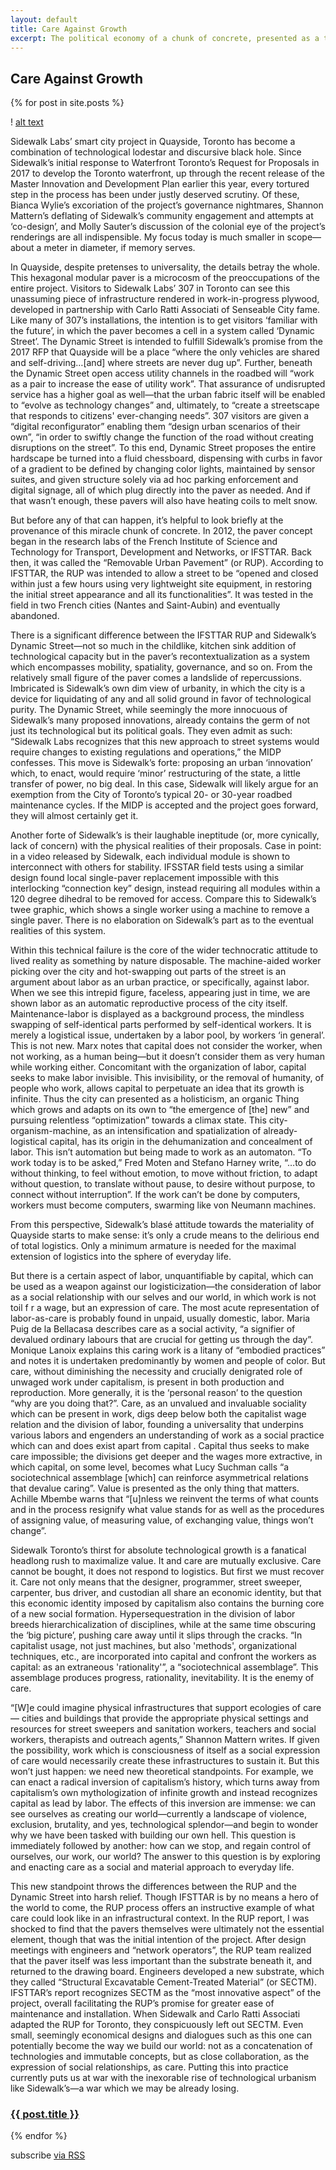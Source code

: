 ```yaml
---
layout: default
title: Care Against Growth
excerpt: The political economy of a chunk of concrete, presented as a talk at The Maintainers III.
---
```


<h2>Care Against Growth</h2>
{% for post in site.posts %}

! [alt text](https://anti-intelligence.github.com/ai/assets/img/307.jpg "Welcome to the future: Sidewalk Labs' 307")

Sidewalk Labs’ smart city project in Quayside, Toronto has become a combination of technological lodestar and discursive black hole. Since Sidewalk’s initial response to Waterfront Toronto’s Request for Proposals in 2017 to develop the Toronto waterfront, up through the recent release of the Master Innovation and Development Plan earlier this year, every tortured step in the process has been under justly deserved scrutiny. Of these, Bianca Wylie’s excoriation of the project’s governance nightmares,  Shannon Mattern’s deflating of Sidewalk’s community engagement and attempts at ‘co-design’,  and Molly Sauter’s discussion of the colonial eye of the project’s renderings are all indispensible.  My focus today is much smaller in scope—about a meter in diameter, if memory serves.

In Quayside, despite pretenses to universality, the details betray the whole. This hexagonal modular paver is a microcosm of the preoccupations of the entire project. Visitors to Sidewalk Labs’ 307 in Toronto can see this unassuming piece of infrastructure rendered in work-in-progress plywood, developed in partnership with Carlo Ratti Associati of Senseable City fame. Like many of 307’s installations, the intention is to get visitors ‘familiar with the future’, in which the paver becomes a cell in a system called ‘Dynamic Street’.   The Dynamic Street is intended to fulfill Sidewalk’s promise from the 2017 RFP that Quayside will be a place “where the only vehicles are shared and self-driving…[and] where streets are never dug up”.   Further, beneath the Dynamic Street open access utility channels in the roadbed will “work as a pair to increase the ease of utility work”.  That assurance of undisrupted service has a higher goal as well—that the urban fabric itself will be enabled to “evolve as technology changes”  and, ultimately, to “create a streetscape that responds to citizens' ever-changing needs”.  307 visitors are given a “digital reconfigurator” enabling them “design urban scenarios of their own”,  “in order to swiftly change the function of the road without creating disruptions on the street”.  To this end, Dynamic Street proposes the entire hardscape be turned into a fluid chessboard, dispensing with curbs in favor of a gradient to be defined by changing color lights, maintained by sensor suites, and given structure solely via ad hoc parking enforcement and digital signage, all of which plug directly into the paver as needed.  And if that wasn’t enough, these pavers will also have heating coils to melt snow.

But before any of that can happen, it’s helpful to look briefly at the provenance of this miracle chunk of concrete. In 2012, the paver concept began in the research labs of the French Institute of Science and Technology for Transport, Development and Networks, or IFSTTAR. Back then, it was called the “Removable Urban Pavement” (or RUP). According to IFSTTAR, the RUP was intended to allow a street to be “opened and closed within just a few hours using very lightweight site equipment, in restoring the initial street appearance and all its functionalities”.  It was tested in the field in two French cities (Nantes and Saint-Aubin) and eventually abandoned.

There is a significant difference between the IFSTTAR RUP and Sidewalk’s Dynamic Street—not so much in the childlike, kitchen sink addition of technological capacity but in the paver’s recontextualization as a system which encompasses mobility, spatiality, governance, and so on. From the relatively small figure of the paver comes a landslide of repercussions. Imbricated is Sidewalk’s own dim view of urbanity, in which the city is a device for liquidating of any and all solid ground in favor of technological purity. The Dynamic Street, while seemingly the more innocuous of Sidewalk’s many proposed innovations, already contains the germ of not just its technological but its political goals. They even admit as such: “Sidewalk Labs recognizes that this new approach to street systems would require changes to existing regulations and operations,” the MIDP confesses.  This move is Sidewalk’s forte: proposing an urban ‘innovation’ which, to enact, would require ‘minor’ restructuring of the state, a little transfer of power, no big deal. In this case, Sidewalk will likely argue for an exemption from the City of Toronto’s typical 20- or 30-year roadbed maintenance cycles. If the MIDP is accepted and the project goes forward, they will almost certainly get it.

Another forte of Sidewalk’s is their laughable ineptitude (or, more cynically, lack of concern) with the physical realities of their proposals. Case in point: in a video released by Sidewalk, each individual module is shown to interconnect with others for stability.   IFSSTAR field tests using a similar design found local single-paver replacement impossible with this interlocking “connection key” design, instead requiring all modules within a 120 degree dihedral to be removed for access.  Compare this to Sidewalk’s twee graphic, which shows a single worker using a machine to remove a single paver. There is no elaboration on Sidewalk’s part as to the eventual realities of this system.

Within this technical failure is the core of the wider technocratic attitude to lived reality as something by nature disposable. The machine-aided worker picking over the city and hot-swapping out parts of the street is an argument about labor as an urban practice, or specifically, against labor. When we see this intrepid figure, faceless, appearing just in time, we are shown labor as an automatic reproductive process of the city itself. Maintenance-labor is displayed as a background process, the mindless swapping of self-identical parts performed by self-identical workers. It is merely a logistical issue, undertaken by a labor pool, by workers ‘in general’. This is not new. Marx notes that capital does not consider the worker, when not working, as a human being—but it doesn’t consider them as very human while working either.  Concomitant with the organization of labor, capital seeks to make labor invisible. This invisibility, or the removal of humanity, of people who work, allows capital to perpetuate an idea that its growth is infinite. Thus the city can presented as a holisticism, an organic Thing which grows and adapts on its own to “the emergence of [the] new”  and pursuing relentless “optimization” towards a climax state.  This city-organism-machine, as an intensification and spatialization of already-logistical capital, has its origin in the dehumanization and concealment of labor. This isn’t automation but being made to work as an automaton. “To work today is to be asked,” Fred Moten and Stefano Harney write, “…to do without thinking, to feel without emotion, to move without friction, to adapt without question, to translate without pause, to desire without purpose, to connect without interruption”.  If the work can’t be done by computers, workers must become computers, swarming like von Neumann machines.

From this perspective, Sidewalk’s blasé attitude towards the materiality of Quayside starts to make sense: it’s only a crude means to the delirious end of total logistics. Only a minimum armature is needed for the maximal extension of logistics into the sphere of everyday life.

But there is a certain aspect of labor, unquantifiable by capital, which can be used as a weapon against our logisticization—the consideration of labor as a social relationship with our selves and our world, in which work is not toil f r a wage, but an expression of care. The most acute representation of labor-as-care is probably found in unpaid, usually domestic, labor. Maria Puig de la Bellacasa describes care as a social activity, “a signifier of devalued ordinary labours that are crucial for getting us through the day”.   Monique Lanoix explains this caring work is a litany of “embodied practices” and notes it is undertaken predominantly by women and people of color.  But care, without diminishing the necessity and crucially denigrated role of unwaged work under capitalism, is present in both production and reproduction. More generally, it is the ‘personal reason’ to the question “why are you doing that?”. Care, as an unvalued and invaluable sociality which can be present in work, digs deep below both the capitalist wage relation and the division of labor, founding a universality that underpins various labors and engenders an understanding of work as a social practice which can and does exist apart from capital . Capital thus seeks to make care impossible; the divisions get deeper and the wages more extractive, in which capital, on some level, becomes what Lucy Suchman calls “a sociotechnical assemblage [which] can reinforce asymmetrical relations that devalue caring”.  Value is presented as the only thing that matters. Achille Mbembe warns that “[u]nless we reinvent the terms of what counts and in the process resignify what value stands for as well as the procedures of assigning value, of measuring value, of exchanging value, things won’t change”.

Sidewalk Toronto’s thirst for absolute technological growth is a fanatical headlong rush to maximalize value. It and care are mutually exclusive. Care cannot be bought, it does not respond to logistics. But first we must recover it. Care not only means that the designer, programmer, street sweeper, carpenter, bus driver, and custodian all share an economic identity, but that this economic identity imposed by capitalism also contains the burning core of a new social formation. Hypersequestration in the division of labor breeds hierarchicalization of disciplines, while at the same time obscuring the ‘big picture’, pushing care away until it slips through the cracks. “In capitalist usage, not just machines, but also 'methods', organizational techniques, etc., are incorporated into capital and confront the workers as capital: as an extraneous 'rationality'”, a “sociotechnical assemblage”.  This assemblage produces progress, rationality, inevitability. It is the enemy of care.

“[W]e could imagine physical infrastructures that support ecologies of care — cities and buildings that provide the appropriate physical settings and resources for street sweepers and sanitation workers, teachers and social workers, therapists and outreach agents,” Shannon Mattern writes. If given the possibility, work which is consciousness of itself as a social expression of care would necessarily create these infrastructures to sustain it. But this won’t just happen: we need new theoretical standpoints. For example, we can enact a radical inversion of capitalism’s history, which turns away from capitalism’s own mythologization of infinite growth and instead recognizes capital as lead by labor.  The effects of this inversion are immense: we can see ourselves as creating our world—currently a landscape of violence, exclusion, brutality, and yes, technological splendor—and begin to wonder why we have been tasked with building our own hell. This question is immediately followed by another: how can we stop, and regain control of ourselves, our work, our world? The answer to this question is by exploring and enacting care as a social and material approach to everyday life.

This new standpoint throws the differences between the RUP and the Dynamic Street into harsh relief. Though IFSTTAR is by no means a hero of the world to come, the RUP process offers an instructive example of what care could look like in an infrastructural context. In the RUP report, I was shocked to find that the pavers themselves were ultimately not the essential element, though that was the initial intention of the project. After design meetings with engineers and “network operators”, the RUP team realized that the paver itself was less important than the substrate beneath it, and returned to the drawing board. Engineers developed a new substrate, which they called “Structural Excavatable Cement-Treated Material” (or SECTM). IFSTTAR’s report recognizes SECTM as the “most innovative aspect” of the project, overall facilitating the RUP’s promise for greater ease of maintenance and installation.  When Sidewalk and Carlo Ratti Associati adapted the RUP for Toronto, they conspicuously left out SECTM. Even small, seemingly economical designs and dialogues such as this one can potentially become the way we build our world: not as a concatenation of technologies and immutable concepts, but as close collaboration, as the expression of social relationships, as care. Putting this into practice currently puts us at war with the inexorable rise of technological urbanism like Sidewalk’s—a war which we may be already losing.

<h3><a href="{{ post.url | prepend: site.baseurl }}">{{ post.title }}</a></h3>
{% endfor %}

<p>subscribe <a href="{{ "/feed.xml" | prepend: site.baseurl }}">via RSS</a></p>
